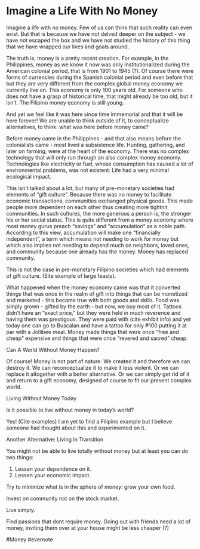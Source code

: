 # Imagine a Life With No Money

Imagine a life with no money. Few of us can think that such reality can even exist. But that is because we have not delved deeper on the subject - we have not escaped the box and we have not studied the history of this thing that we have wrapped our lives and goals around.

The truth is, money is a pretty recent creation. For example, in the Philippines, money as we know it now was only institutionalized during the American colonial period, that is from 1901 to 1945 (?). Of course there were forms of currencies during the Spanish colonial period and even before that but they are very different from the complex global money economy we currently live on. This economy is only 100 years old. For someone who does not have a grasp of historical time, that might already be too old, but it isn’t. The Filipino money economy is still young.

And yet we feel like it was here since time immemorial and that it will be here forever! We are unable to think outside of it, to conceptualize alternatives, to think: what was here before money came?

Before money came in the Philippines - and that also means before the colonialists came - most lived a subsistence life. Hunting, gathering, and later on farming, were at the heart of the economy. There was no complex technology that will only run through an also complex money economy. Technologies like electricity or fuel, whose consumption has caused a lot of environmental problems, was not existent. Life had a very minimal ecological impact.

This isn’t talked about a lot, but many of pre-monetary societies had elements of “gift culture”. Because there was no money to facilitate economic transactions, communities exchanged physical goods. This made people more dependent on each other thus creating more tightnit communities. In such cultures, the more generous a person is, the stronger his or her social status. This is quite different from a money economy where most money gurus preach “savings” and “accumulation” as a noble path. According to this view, accumulation will make one “financially independent”, a term which means not needing to work for money but which also implies not needing to depend much on neighbors, loved ones, and community because one already has the money. Money has replaced community.

This is not the case in pre-monetary Filipino societies which had elements of gift culture. (Site example of large feasts).

What happened when the money economy came was that it converted things that was once in the realm of gift into things that can be monetized and marketed - this became true with both goods and skills. Food was simply grown - gifted by the earth - but now, we buy most of it. Tattoos didn’t have an “exact price,” but they were held in much reverence and having them was prestigous. They were paid with (cite exhibit info) and yet today one can go to Buscalan and have a tattoo for only ₱100 putting it at par with a Jollibee meal. Money made things that were once “free and cheap” expensive and things that were once “revered and sacred” cheap.

Can A World Without Money Happen?

Of course! Money is not part of nature. We created it and therefore we can destroy it. We can reconceptualize it to make it less violent. Or we can replace it altogether with a better alternative. Or we can simply get rid of it and return to a gift economy, designed of course to fit our present complex world.

Living Without Money Today

Is it possible to live without money in today’s world?

Yes! (Cite examples) I am yet to find a Filipino example but I believe someone had thought about this and experimented on it.

Another Alternative: Living In Transition

You might not be able to live totally without money but at least you can do two things:

1. Lessen your dependence on it.
2. Lessen your economic impact.

Try to minimize what is in the sphere of money: grow your own food.

Invest on community not on the stock market.

Live simply.

Find passions that dont require money. Going out with friends need a lot of money, inviting them over at your house might be less cheaper (?)

\#Money #evernote

